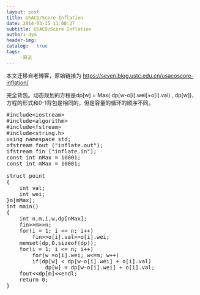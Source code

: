 ```yaml
---
layout: post
title: USACO/Score Inflation
date: 2014-03-15 11:00:27
subtitle: USACO/Score Inflation
author: dym
header-img:
catalog:   true
tags:
     -算法
---
```


本文迁移自老博客，原始链接为 <https://seven.blog.ustc.edu.cn/usacoscore-inflation/>

完全背包。动态规划的方程是dp[w] = Max( dp[w-o[i].wei]+o[i].val) , dp[w])，方程的形式和0-1背包是相同的，但是容量的循环的顺序不同。
<pre class = "brush:[cpp]">
#include&lt;iostream&gt;
#include&lt;algorithm&gt;
#include&lt;fstream&gt;
#include&lt;string.h&gt;
using namespace std;
ofstream fout ("inflate.out");
ifstream fin ("inflate.in");
const int nMax = 10001;
const int mMax = 10001;

struct point
{
    int val;
    int wei;
}o[mMax];
int main()
{
    int n,m,i,w,dp[nMax];
    fin&gt;&gt;m&gt;&gt;n;
    for(i = 1; i <= n; i++)
        fin&gt;&gt;o[i].val&gt;&gt;o[i].wei;
    memset(dp,0,sizeof(dp));
    for(i = 1; i <= n; i++)
        for(w =o[i].wei; w<=m; w++)
        if(dp[w] < dp[w-o[i].wei] + o[i].val)
            dp[w] = dp[w-o[i].wei] + o[i].val;
    fout&lt;&lt;dp[m]&lt;&lt;endl;
    return 0;
}
</pre>
